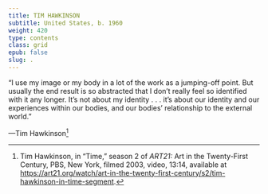 ```yaml
---
title: TIM HAWKINSON
subtitle: United States, b. 1960
weight: 420
type: contents
class: grid
epub: false
slug: .
---
```

“I use my image or my body in a lot of the work as a jumping-off point. But usually the end result is so abstracted that I don’t really feel so identified with it any longer. It’s not about my identity . . . it’s about our identity and our experiences within our bodies, and our bodies’ relationship to the external world.”

—Tim Hawkinson[^1]

[^1]: Tim Hawkinson, in “Time,” season 2 of *ART21:* Art in the Twenty-First Century, PBS, New York, filmed 2003, video, 13:14, available at https://art21.org/watch/art-in-the-twenty-first-century/s2/tim-hawkinson-in-time-segment.
